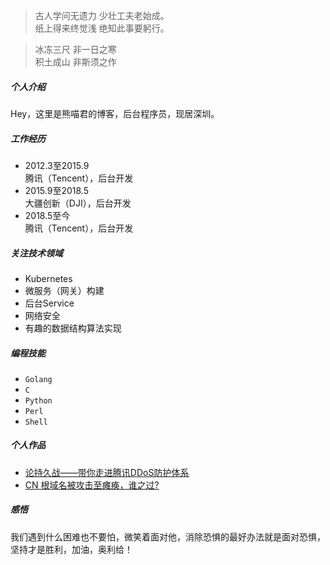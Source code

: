 > 古人学问无遗力 少壮工夫老始成。<br>
> 纸上得来终觉浅 绝知此事要躬行。

> 冰冻三尺 非一日之寒<br>
> 积土成山 非斯须之作

##### 个人介绍
Hey，这里是熊喵君的博客，后台程序员，现居深圳。

##### 工作经历
-   2012.3至2015.9<br>
	腾讯（Tencent），后台开发
-   2015.9至2018.5<br>
	大疆创新（DJI），后台开发
-   2018.5至今<br>
	腾讯（Tencent），后台开发

##### 关注技术领域
-   Kubernetes
-   微服务（网关）构建
-   后台Service
-   网络安全
-   有趣的数据结构算法实现

##### 编程技能
-   `Golang`
-   `C`
-   `Python`
-   `Perl`
-   `Shell`

##### 个人作品
-	[论持久战——带你走进腾讯DDoS防护体系](https://security.tencent.com/index.php/blog/msg/71)
-	[CN 根域名被攻击至瘫痪，谁之过?](https://tech.sina.com.cn/zl/post/detail/i/2013-10-05/pid_8435554.htm)

##### 感悟
我们遇到什么困难也不要怕，微笑着面对他，消除恐惧的最好办法就是面对恐惧，坚持才是胜利，加油，奥利给！
